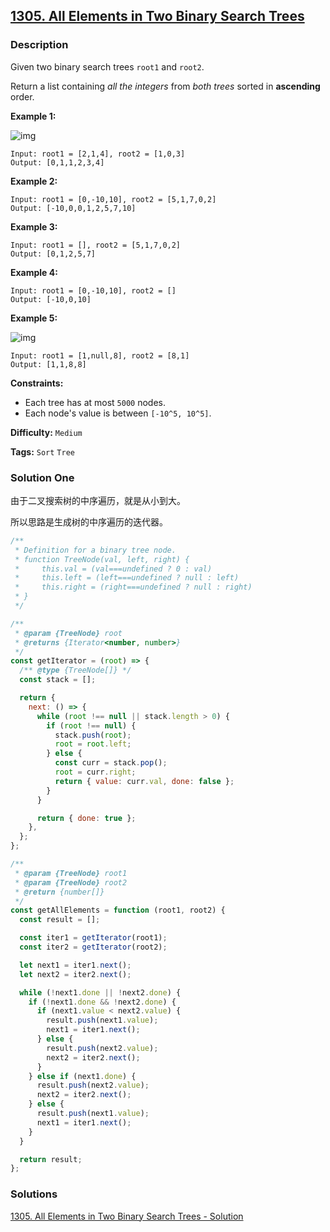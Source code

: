 ## [1305. All Elements in Two Binary Search Trees](https://leetcode.com/problems/all-elements-in-two-binary-search-trees/)

### Description

Given two binary search trees `root1` and `root2`.

Return a list containing _all the integers_ from _both trees_ sorted in **ascending** order.

**Example 1:**

![img](https://assets.leetcode.com/uploads/2019/12/18/q2-e1.png)

```
Input: root1 = [2,1,4], root2 = [1,0,3]
Output: [0,1,1,2,3,4]
```

**Example 2:**

```
Input: root1 = [0,-10,10], root2 = [5,1,7,0,2]
Output: [-10,0,0,1,2,5,7,10]
```

**Example 3:**

```
Input: root1 = [], root2 = [5,1,7,0,2]
Output: [0,1,2,5,7]
```

**Example 4:**

```
Input: root1 = [0,-10,10], root2 = []
Output: [-10,0,10]
```

**Example 5:**

![img](https://assets.leetcode.com/uploads/2019/12/18/q2-e5-.png)

```
Input: root1 = [1,null,8], root2 = [8,1]
Output: [1,1,8,8]
```

**Constraints:**

- Each tree has at most `5000` nodes.
- Each node's value is between `[-10^5, 10^5]`.

**Difficulty:** `Medium`

**Tags:** `Sort` `Tree`

### Solution One

由于二叉搜索树的中序遍历，就是从小到大。

所以思路是生成树的中序遍历的迭代器。

```javascript
/**
 * Definition for a binary tree node.
 * function TreeNode(val, left, right) {
 *     this.val = (val===undefined ? 0 : val)
 *     this.left = (left===undefined ? null : left)
 *     this.right = (right===undefined ? null : right)
 * }
 */

/**
 * @param {TreeNode} root
 * @returns {Iterator<number, number>}
 */
const getIterator = (root) => {
  /** @type {TreeNode[]} */
  const stack = [];

  return {
    next: () => {
      while (root !== null || stack.length > 0) {
        if (root !== null) {
          stack.push(root);
          root = root.left;
        } else {
          const curr = stack.pop();
          root = curr.right;
          return { value: curr.val, done: false };
        }
      }

      return { done: true };
    },
  };
};

/**
 * @param {TreeNode} root1
 * @param {TreeNode} root2
 * @return {number[]}
 */
const getAllElements = function (root1, root2) {
  const result = [];

  const iter1 = getIterator(root1);
  const iter2 = getIterator(root2);

  let next1 = iter1.next();
  let next2 = iter2.next();

  while (!next1.done || !next2.done) {
    if (!next1.done && !next2.done) {
      if (next1.value < next2.value) {
        result.push(next1.value);
        next1 = iter1.next();
      } else {
        result.push(next2.value);
        next2 = iter2.next();
      }
    } else if (next1.done) {
      result.push(next2.value);
      next2 = iter2.next();
    } else {
      result.push(next1.value);
      next1 = iter1.next();
    }
  }

  return result;
};
```

### Solutions

[1305. All Elements in Two Binary Search Trees - Solution](https://leetcode.com/problems/all-elements-in-two-binary-search-trees/solution/)
